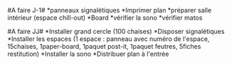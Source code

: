 #A faire J-1#
*panneaux signalétiques
*Imprimer plan
*préparer salle intérieur (espace chill-out)
*Board
*vérifier la sono
*vérifier matos


#A faire JJ#
*Installer grand cercle (100 chaises)
*Disposer signalétiques
*Installer les espaces (1 espace : panneau avec numéro de l'espace, 15chaises, 1paper-board, 1paquet post-it, 1paquet feutres, 5fiches restitution)
*Installer la sono
*Distribuer plan à l'entrée
